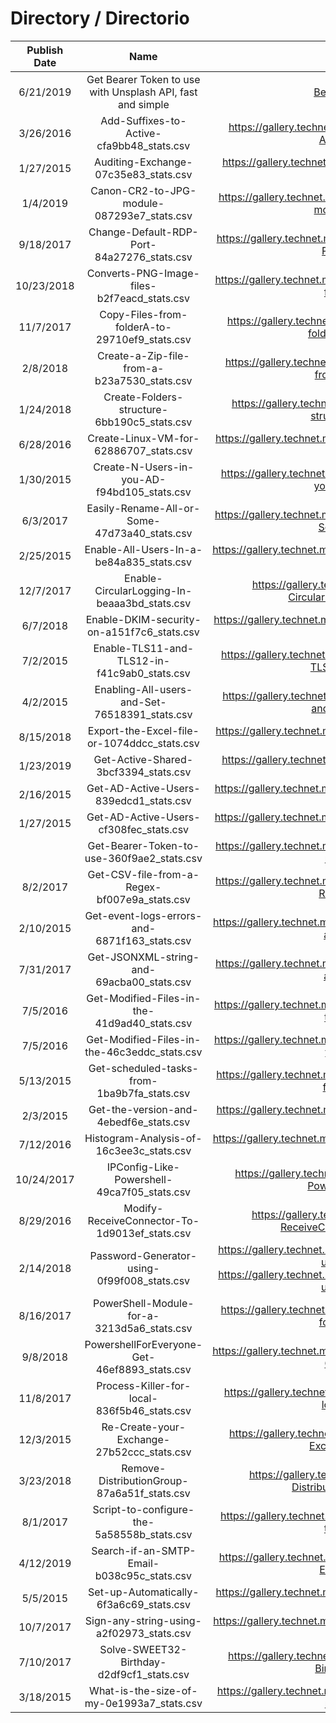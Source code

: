 
# Directory / Directorio



| Publish Date | Name  |  URL  | Repository Location | PageViews | PageViews(Max) | PageViews(Avg) | Downloads | Downloads(Max) | Downloads(Avg)  |  
|     :---:    | :---: | :---: |          :---:      | :---:     |  :---:         |  :---:         | :---:     |  :---:         |  :---:          |
| 6/21/2019  | Get Bearer Token to use with Unsplash API, fast and simple  |   [Bearer Token Script](https://gallery.technet.microsoft.com/Get-Bearer-Token-to-use-360f9ae2) | [local copy](/Photography/Get-Bearer-Token-to-use-360f9ae2.md) | 0 | 0| 0|0|0|0
| 3/26/2016 | Add-Suffixes-to-Active-cfa9bb48_stats.csv  |  https://gallery.technet.microsoft.com/Add-Suffixes-to-Active-cfa9bb48  | Repository Location | 968 | 28 | 0.819644369178662 | 409 | 4 | 0.346316680779001 |  
| 1/27/2015 | Auditing-Exchange-07c35e83_stats.csv  |  https://gallery.technet.microsoft.com/Auditing-Exchange-07c35e83  | Repository Location | 812 | 20 | 0.505919003115265 | 741 | 6 | 0.461682242990654 |  
| 1/4/2019 | Canon-CR2-to-JPG-module-087293e7_stats.csv  |  https://gallery.technet.microsoft.com/Canon-CR2-to-JPG-module-087293e7  | Repository Location | 24 | 5 | 0.143712574850299 | 4 | 1 | 0.0239520958083832 |  
| 9/18/2017 | Change-Default-RDP-Port-84a27276_stats.csv  |  https://gallery.technet.microsoft.com/Change-Default-RDP-Port-84a27276  | Repository Location | 763 | 16 | 1.1921875 | 576 | 9 | 0.9 |  
| 10/23/2018 | Converts-PNG-Image-files-b2f7eacd_stats.csv  |  https://gallery.technet.microsoft.com/Converts-PNG-Image-files-b2f7eacd  | Repository Location | 57 | 9 | 0.2375 | 191 | 5 | 0.795833333333333 |  
| 11/7/2017 | Copy-Files-from-folderA-to-29710ef9_stats.csv  |  https://gallery.technet.microsoft.com/Copy-Files-from-folderA-to-29710ef9  | Repository Location | 1181 | 15 | 2.00169491525424 | 605 | 7 | 1.02542372881356 |  
| 2/8/2018 | Create-a-Zip-file-from-a-b23a7530_stats.csv  |  https://gallery.technet.microsoft.com/Create-a-Zip-file-from-a-b23a7530  | Repository Location | 1220 | 30 | 2.45472837022133 | 555 | 5 | 1.11670020120724 |  
| 1/24/2018 | Create-Folders-structure-6bb190c5_stats.csv  |  https://gallery.technet.microsoft.com/Create-Folders-structure-6bb190c5  | Repository Location | 322 | 15 | 0.62890625 | 457 | 5 | 0.892578125 |  
| 6/28/2016 | Create-Linux-VM-for-62886707_stats.csv  |  https://gallery.technet.microsoft.com/Create-Linux-VM-for-62886707  | Repository Location | 730 | 11 | 0.671573137074517 | 744 | 6 | 0.684452621895124 |  
| 1/30/2015 | Create-N-Users-in-you-AD-f94bd105_stats.csv  |  https://gallery.technet.microsoft.com/Create-N-Users-in-you-AD-f94bd105  | Repository Location | 738 | 25 | 0.460674157303371 | 968 | 6 | 0.604244694132335 |  
| 6/3/2017 | Easily-Rename-All-or-Some-47d73a40_stats.csv  |  https://gallery.technet.microsoft.com/Easily-Rename-All-or-Some-47d73a40  | Repository Location | 83 | 6 | 0.111111111111111 | 335 | 4 | 0.448460508701473 |  
| 2/25/2015 | Enable-All-Users-In-a-be84a835_stats.csv  |  https://gallery.technet.microsoft.com/Enable-All-Users-In-a-be84a835  | Repository Location | 188 | 8 | 0.119289340101523 | 353 | 4 | 0.223984771573604 |  
| 12/7/2017 | Enable-CircularLogging-In-beaaa3bd_stats.csv  |  https://gallery.technet.microsoft.com/Enable-CircularLogging-In-beaaa3bd  | Repository Location | 140 | 11 | 0.25 | 345 | 4 | 0.616071428571429 |  
| 6/7/2018 | Enable-DKIM-security-on-a151f7c6_stats.csv  |  https://gallery.technet.microsoft.com/Enable-DKIM-security-on-a151f7c6  | Repository Location | 587 | 28 | 1.55291005291005 | 457 | 7 | 1.20899470899471 |  
| 7/2/2015 | Enable-TLS11-and-TLS12-in-f41c9ab0_stats.csv  |  https://gallery.technet.microsoft.com/Enable-TLS11-and-TLS12-in-f41c9ab0  | Repository Location | 3382 | 18 | 2.33402346445825 | 914 | 8 | 0.630779848171153 |  
| 4/2/2015 | Enabling-All-users-and-Set-76518391_stats.csv  |  https://gallery.technet.microsoft.com/Enabling-All-users-and-Set-76518391  | Repository Location | 695 | 12 | 0.451298701298701 | 469 | 6 | 0.304545454545455 |  
| 8/15/2018 | Export-the-Excel-file-or-1074ddcc_stats.csv  |  https://gallery.technet.microsoft.com/Export-the-Excel-file-or-1074ddcc  | Repository Location | 86 | 13 | 0.27831715210356 | 254 | 6 | 0.822006472491909 |  
| 1/23/2019 | Get-Active-Shared-3bcf3394_stats.csv  |  https://gallery.technet.microsoft.com/Get-Active-Shared-3bcf3394  | Repository Location | 118 | 6 | 0.797297297297297 | 141 | 6 | 0.952702702702703 |  
| 2/16/2015 | Get-AD-Active-Users-839edcd1_stats.csv  |  https://gallery.technet.microsoft.com/Get-AD-Active-Users-839edcd1  | Repository Location | 5559 | 29 | 3.50725552050473 | 2114 | 9 | 1.33375394321767 |  
| 1/27/2015 | Get-AD-Active-Users-cf308fec_stats.csv  |  https://gallery.technet.microsoft.com/Get-AD-Active-Users-cf308fec  | Repository Location | 2108 | 34 | 1.31339563862928 | 1028 | 7 | 0.640498442367601 |  
|  | Get-Bearer-Token-to-use-360f9ae2_stats.csv  |  https://gallery.technet.microsoft.com/Get-Bearer-Token-to-use-360f9ae2  | Repository Location |  |  |  |  |  |  |  
| 8/2/2017 | Get-CSV-file-from-a-Regex-bf007e9a_stats.csv  |  https://gallery.technet.microsoft.com/Get-CSV-file-from-a-Regex-bf007e9a  | Repository Location | 58 | 12 | 0.0844250363901019 | 101 | 4 | 0.147016011644833 |  
| 2/10/2015 | Get-event-logs-errors-and-6871f163_stats.csv  |  https://gallery.technet.microsoft.com/Get-event-logs-errors-and-6871f163  | Repository Location | 4707 | 36 | 2.95851665619107 | 1855 | 13 | 1.1659333752357 |  
| 7/31/2017 | Get-JSONXML-string-and-69acba00_stats.csv  |  https://gallery.technet.microsoft.com/Get-JSONXML-string-and-69acba00  | Repository Location | 850 | 17 | 1.23367198838897 | 469 | 6 | 0.680696661828737 |  
| 7/5/2016 | Get-Modified-Files-in-the-41d9ad40_stats.csv  |  https://gallery.technet.microsoft.com/Get-Modified-Files-in-the-41d9ad40  | Repository Location | 3311 | 27 | 3.06574074074074 | 1063 | 7 | 0.984259259259259 |  
| 7/5/2016 | Get-Modified-Files-in-the-46c3eddc_stats.csv  |  https://gallery.technet.microsoft.com/Get-Modified-Files-in-the-46c3eddc  | Repository Location | 534 | 21 | 0.494444444444444 | 102 | 4 | 0.0944444444444444 |  
| 5/13/2015 | Get-scheduled-tasks-from-1ba9b7fa_stats.csv  |  https://gallery.technet.microsoft.com/Get-scheduled-tasks-from-1ba9b7fa  | Repository Location | 11831 | 57 | 7.89259506337558 | 3070 | 18 | 2.04803202134757 |  
| 2/3/2015 | Get-the-version-and-4ebedf6e_stats.csv  |  https://gallery.technet.microsoft.com/Get-the-version-and-4ebedf6e  | Repository Location | 316 | 11 | 0.197747183979975 | 491 | 7 | 0.307259073842303 |  
| 7/12/2016 | Histogram-Analysis-of-16c3ee3c_stats.csv  |  https://gallery.technet.microsoft.com/Histogram-Analysis-of-16c3ee3c  | Repository Location | 4870 | 56 | 4.53867660764212 | 1143 | 9 | 1.06523765144455 |  
| 10/24/2017 | IPConfig-Like-Powershell-49ca7f05_stats.csv  |  https://gallery.technet.microsoft.com/IPConfig-Like-Powershell-49ca7f05  | Repository Location | 894 | 43 | 1.48013245033113 | 214 | 7 | 0.354304635761589 |  
| 8/29/2016 | Modify-ReceiveConnector-To-1d9013ef_stats.csv  |  https://gallery.technet.microsoft.com/Modify-ReceiveConnector-To-1d9013ef  | Repository Location | 231 | 12 | 0.225365853658537 | 514 | 4 | 0.501463414634146 |  
| 2/14/2018 | Password-Generator-using-0f99f008_stats.csv  |  https://gallery.technet.microsoft.com/Password-Generator-using-0f99f008 https://gallery.technet.microsoft.com/Password-Generator-using-0f99f008  | Repository Location | 2180 | 24 | 4.43991853360489 | 906 | 10 | 1.84521384928717 |  
| 8/16/2017 | PowerShell-Module-for-a-3213d5a6_stats.csv  |  https://gallery.technet.microsoft.com/PowerShell-Module-for-a-3213d5a6  | Repository Location | 302 | 62 | 0.448736998514116 | 40 | 3 | 0.0594353640416048 |  
| 9/8/2018 | PowershellForEveryone-Get-46ef8893_stats.csv  |  https://gallery.technet.microsoft.com/PowershellForEveryone-Get-46ef8893  | Repository Location | 109 | 11 | 0.382456140350877 | 187 | 4 | 0.656140350877193 |  
| 11/8/2017 | Process-Killer-for-local-836f5b46_stats.csv  |  https://gallery.technet.microsoft.com/Process-Killer-for-local-836f5b46  | Repository Location | 1365 | 34 | 2.31748726655348 | 945 | 10 | 1.6044142614601 |  
| 12/3/2015 | Re-Create-your-Exchange-27b52ccc_stats.csv  |  https://gallery.technet.microsoft.com/Re-Create-your-Exchange-27b52ccc  | Repository Location | 290 | 11 | 0.223938223938224 | 433 | 4 | 0.334362934362934 |  
| 3/23/2018 | Remove-DistributionGroup-87a6a51f_stats.csv  |  https://gallery.technet.microsoft.com/Remove-DistributionGroup-87a6a51f  | Repository Location | 136 | 20 | 0.299559471365639 | 348 | 5 | 0.766519823788546 |  
| 8/1/2017 | Script-to-configure-the-5a58558b_stats.csv  |  https://gallery.technet.microsoft.com/Script-to-configure-the-5a58558b  | Repository Location | 1223 | 14 | 1.77761627906977 | 671 | 5 | 0.975290697674419 |  
| 4/12/2019 | Search-if-an-SMTP-Email-b038c95c_stats.csv  |  https://gallery.technet.microsoft.com/Search-if-an-SMTP-Email-b038c95c  | Repository Location | 203 | 13 | 2.94202898550725 | 54 | 4 | 0.782608695652174 |  
| 5/5/2015 | Set-up-Automatically-6f3a6c69_stats.csv  |  https://gallery.technet.microsoft.com/Set-up-Automatically-6f3a6c69  | Repository Location | 926 | 29 | 0.614465826144658 | 325 | 5 | 0.215660252156603 |  
| 10/7/2017 | Sign-any-string-using-a2f02973_stats.csv  |  https://gallery.technet.microsoft.com/Sign-any-string-using-a2f02973  | Repository Location | 447 | 8 | 0.719806763285024 | 87 | 2 | 0.140096618357488 |  
| 7/10/2017 | Solve-SWEET32-Birthday-d2df9cf1_stats.csv  |  https://gallery.technet.microsoft.com/Solve-SWEET32-Birthday-d2df9cf1  | Repository Location | 40732 | 264 | 57.369014084507 | 9263 | 50 | 13.0464788732394 |  
| 3/18/2015 | What-is-the-size-of-my-0e1993a7_stats.csv  |  https://gallery.technet.microsoft.com/What-is-the-size-of-my-0e1993a7  | Repository Location | 960 | 20 | 0.617363344051447 | 942 | 5 | 0.605787781350482 |  

